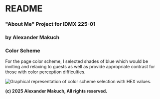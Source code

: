 # README
### "About Me" Project for IDMX 225-01
### by Alexander Makuch

### Color Scheme
For the page color scheme, I selected shades of blue which would be inviting and relaxing to guests as well as provide appropriate contrast for those with color perception difficulties.

![Graphical representation of color scheme selection with HEX values.](/img/color-swatches.jpg)

**(c) 2025 Alexander Makuch, All rights reserved.**